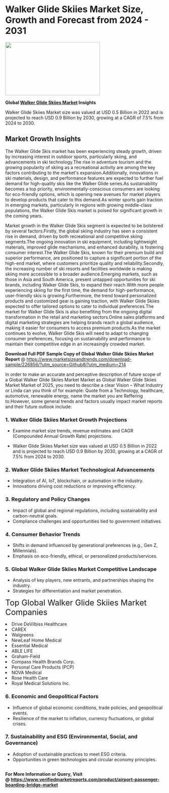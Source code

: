 <H1>Walker Glide Skiies Market Size, Growth and Forecast from 2024 - 2031</H1><img class="aligncenter size-medium wp-image-584254" src="https://thirdeyenews.in/wp-content/uploads/2024/09/Global-Market-Research-300x168.jpeg" alt="" width="300" height="168" /><p><strong>Global&nbsp;<a href="https://www.marketsizeandtrends.com/download-sample/226856/?utm_source=Github8j?utm_medium=214">Walker Glide Skiies Market</a> Insights</strong></p><p>Walker Glide Skiies Market size was valued at USD 0.5 Billion in 2022 and is projected to reach USD 0.9 Billion by 2030, growing at a CAGR of 7.5% from 2024 to 2030.</p><p><h2>Market Growth Insights</h2> <p>The Walker Glide Skis market has been experiencing steady growth, driven by increasing interest in outdoor sports, particularly skiing, and advancements in ski technology.The rise in adventure tourism and the growing popularity of skiing as a recreational activity are among the key factors contributing to the market's expansion.Additionally, innovations in ski materials, design, and performance features are expected to further fuel demand for high-quality skis like the Walker Glide series.As sustainability becomes a top priority, environmentally-conscious consumers are looking for eco-friendly options, which is opening new avenues for market players to develop products that cater to this demand.As winter sports gain traction in emerging markets, particularly in regions with growing middle-class populations, the Walker Glide Skis market is poised for significant growth in the coming years.</p> <p>Market growth in the Walker Glide Skis segment is expected to be bolstered by several factors.Firstly, the global skiing industry has seen a consistent rise in demand, driven by both recreational and competitive skiing segments.The ongoing innovation in ski equipment, including lightweight materials, improved glide mechanisms, and enhanced durability, is fostering consumer interest.The Walker Glide Skis, known for their premium build and superior performance, are positioned to capture a significant portion of the high-end market, where customers prioritize quality and reliability.Secondly, the increasing number of ski resorts and facilities worldwide is making skiing more accessible to a broader audience.Emerging markets, such as those in Asia and South America, present untapped opportunities for ski brands, including Walker Glide Skis, to expand their reach.With more people experiencing skiing for the first time, the demand for high-performance, user-friendly skis is growing.Furthermore, the trend toward personalized products and customized gear is gaining traction, with Walker Glide Skiies expected to offer tailored options to cater to individual preferences.The market for Walker Glide Skis is also benefiting from the ongoing digital transformation in the retail and marketing sectors.Online sales platforms and digital marketing strategies are helping brands reach a global audience, making it easier for consumers to access premium products.As the market continues to evolve, Walker Glide Skis will need to adapt to changing consumer preferences, focusing on sustainability and performance to maintain their competitive edge in an increasingly crowded market.</p> <p><span class=""><strong>Download Full PDF Sample Copy of Global Walker Glide Skiies Market Report</strong> @ <a href="https://www.marketsizeandtrends.com/download-sample/226856/?utm_source=Github8j?utm_medium=214" target="_blank">https://www.marketsizeandtrends.com/download-sample/226856/?utm_source=Github8j?utm_medium=214</a></span></p><p>In order to make an accurate and perceptive description of future scope of a Global&nbsp;Walker Glide Skiies Market Market as Global&nbsp;Walker Glide Skiies Market Market of 2025, you need to describe a clear Vision &ndash; What Industry or Linda can you think of for example: Quote from a Technology, healthcare, automotive, renewable energy, name the market you are Reffering to.However, some general trends and factors usually impact market reports and their future outlook include:</p><h3>1.&nbsp;<strong>Walker Glide Skiies Market Growth Projections</strong></h3><ul><li>Examine market size trends, revenue estimates and CAGR (Compounded Annual Growth Rate) projections.</li><li><p>Walker Glide Skiies Market size was valued at USD 0.5 Billion in 2022 and is projected to reach USD 0.9 Billion by 2030, growing at a CAGR of 7.5% from 2024 to 2030.</p></li></ul><h3>2.&nbsp;<strong>Walker Glide Skiies Market Technological Advancements</strong></h3><ul><li>Integration of AI, IoT, blockchain, or automation in the industry.</li><li>Innovations driving cost reductions or improving efficiency.</li></ul><h3>3.&nbsp;<strong>Regulatory and Policy Changes</strong></h3><ul><li>Impact of global and regional regulations, including sustainability and carbon-neutral goals.</li><li>Compliance challenges and opportunities tied to government initiatives.</li></ul><h3>4.&nbsp;<strong>Consumer Behavior Trends</strong></h3><ul><li>Shifts in demand influenced by generational preferences (e.g., Gen Z, Millennials).</li><li>Emphasis on eco-friendly, ethical, or personalized products/services.</li></ul><h3>5.&nbsp;<strong>Global Walker Glide Skiies Market Competitive Landscape</strong></h3><ul><li>Analysis of key players, new entrants, and partnerships shaping the industry.</li><li>Strategies for differentiation and market penetration.</li></ul><p data-pm-slice="1 1 []"><span style="color: inherit; font-family: inherit; font-size: 25px;">Top Global Walker Glide Skiies Market Companies</span></p><div class="" data-test-id=""><p><li>Drive DeVilbiss Healthcare</li><li> CAREX</li><li> Walgreens</li><li> NewLeaf Home Medical</li><li> Essential Medical</li><li> ABLE LIFE</li><li> Graham-Field</li><li> Compass Health Brands Corp.</li><li> Personal Care Products (PCP)</li><li> NOVA Medical</li><li> Rose Health Care</li><li> Royal Medical Solutions Inc.</li></p></div><h3>6.&nbsp;<strong>Economic and Geopolitical Factors</strong></h3><ul><li>Influence of global economic conditions, trade policies, and geopolitical events.</li><li>Resilience of the market to inflation, currency fluctuations, or global crises.</li></ul><h3>7.&nbsp;<strong>Sustainability and ESG (Environmental, Social, and Governance)</strong></h3><ul><li>Adoption of sustainable practices to meet ESG criteria.</li><li>Opportunities in green technologies and circular economy principles.</li></ul><h2><strong style="font-size: 14px;">For More Information or Query, Visit @&nbsp;</strong><a style="background-color: #ffffff; font-size: 14px;" href="https://www.marketsizeandtrends.com/report/walker-glide-skiies-market/" target="_blank">https://www.verifiedmarketreports.com/product/airport-passenger-boarding-bridge-market</a></h2>